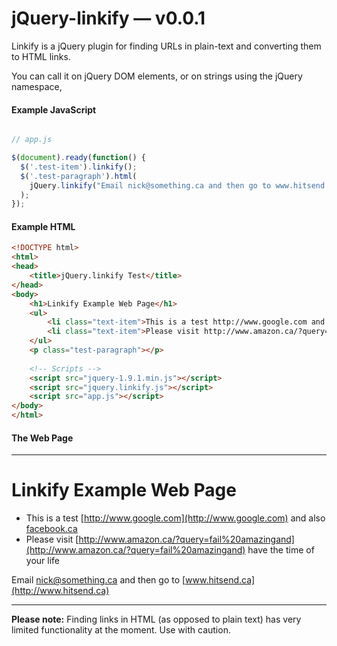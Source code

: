 jQuery-linkify — v0.0.1
==============

Linkify is a jQuery plugin for finding URLs in plain-text and converting them to HTML links.

You can call it on jQuery DOM elements, or on strings using the jQuery namespace,

#### Example JavaScript
```javascript

// app.js

$(document).ready(function() {
  $('.test-item').linkify();
  $('.test-paragraph').html(
    jQuery.linkify("Email nick@something.ca and then go to www.hitsend.ca")
  );
});
```

#### Example HTML
```html
<!DOCTYPE html>
<html>
<head>
	<title>jQuery.linkify Test</title>
</head>
<body>
	<h1>Linkify Example Web Page</h1>
	<ul>
		<li class="text-item">This is a test http://www.google.com and also facebook.ca</li>
		<li class="text-item">Please visit http://www.amazon.ca/?query=fail%20amazingand have the time of your life</li>
	</ul>
	<p class="test-paragraph"></p>
	
	<!-- Scripts -->
	<script src="jquery-1.9.1.min.js"></script>
	<script src="jquery.linkify.js"></script>
	<script src="app.js"></script>
</body>
</html>
```

#### The Web Page
---
# Linkify Example Web Page

* This is a test [http://www.google.com](http://www.google.com) and also [facebook.ca](http://facebook.ca)
* Please visit [http://www.amazon.ca/?query=fail%20amazingand](http://www.amazon.ca/?query=fail%20amazingand) have the time of your life

Email [nick@something.ca](mailto:nick@something.ca) and then go to [www.hitsend.ca](http://www.hitsend.ca)

---

**Please note:** Finding links in HTML (as opposed to plain text) has very limited functionality at the moment. Use with caution.
